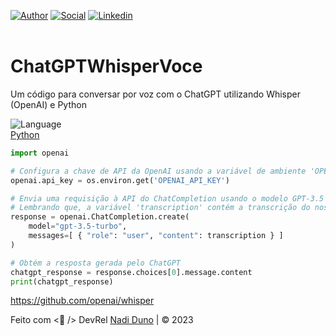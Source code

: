 [![Author](https://img.shields.io/badge/Dev-Nadi%20Duno-blueviolet%20)](https://portfolio-nadi.vercel.app/)
[![Social](https://img.shields.io/twitter/follow/nadiduno?label=%40nadiduno&style=social)](https://twitter.com/nadiduno)
[![Linkedin](https://img.shields.io/badge/in-Nadi%20Duno-blue)](https://www.linkedin.com/in/nadiduno/)
<br />
<br />


# ChatGPTWhisperVoce
Um código para conversar por voz com o ChatGPT utilizando Whisper (OpenAI) e Python

![Language](https://img.shields.io/badge/%3C%2F%3E-language-lightgrey)<br/>
[Python](https://www.python.org/)

```python
import openai

# Configura a chave de API da OpenAI usando a variável de ambiente 'OPENAI_API_KEY'
openai.api_key = os.environ.get('OPENAI_API_KEY')

# Envia uma requisição à API do ChatCompletion usando o modelo GPT-3.5 Turbo
# Lembrando que, a variável 'transcription' contém a transcrição do nosso áudio.
response = openai.ChatCompletion.create(
    model="gpt-3.5-turbo",
    messages=[ { "role": "user", "content": transcription } ]
)

# Obtém a resposta gerada pelo ChatGPT
chatgpt_response = response.choices[0].message.content
print(chatgpt_response)
```

https://github.com/openai/whisper

Feito com <💜 /> DevRel [Nadi Duno](https://www.linkedin.com/in/nadiduno/) |  © 2023
